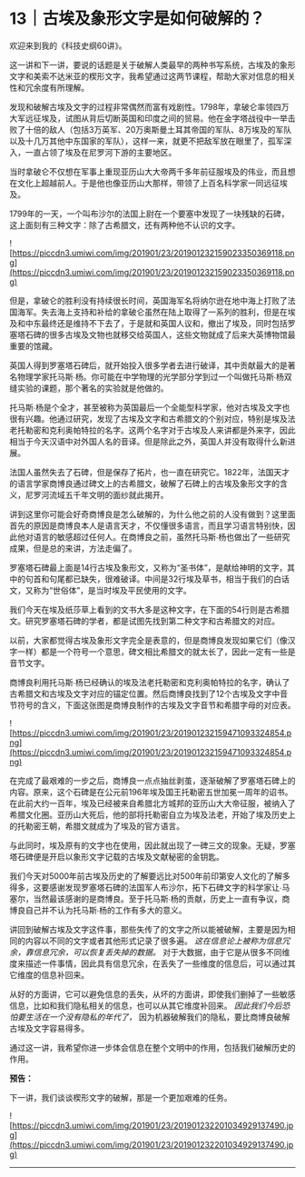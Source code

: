 # 13｜古埃及象形文字是如何破解的？

欢迎来到我的《科技史纲60讲》。

这一讲和下一讲，要说的话题是关于破解人类最早的两种书写系统，古埃及的象形文字和美索不达米亚的楔形文字，我希望通过这两节课程，帮助大家对信息的相关性和冗余度有所理解。

发现和破解古埃及文字的过程非常偶然而富有戏剧性。1798年，拿破仑率领四万大军远征埃及，试图从背后切断英国和印度之间的贸易。他在金字塔战役中一举击败了十倍的敌人（包括3万英军、20万奥斯曼土耳其帝国的军队、8万埃及的军队以及十几万其他中东国家的军队），这样一来，就更不把敌军放在眼里了，孤军深入，一直占领了埃及在尼罗河下游的主要地区。

当时拿破仑不仅想在军事上重现亚历山大大帝两千多年前征服埃及的伟业，而且想在文化上超越前人。于是他也像亚历山大那样，带领了上百名科学家一同远征埃及。

1799年的一天，一个叫布沙尔的法国上尉在一个要塞中发现了一块残缺的石碑，这上面刻有三种文字：除了古希腊文，还有两种他不认识的文字。

![https://piccdn3.umiwi.com/img/201901/23/201901232159023350369118.png](https://piccdn3.umiwi.com/img/201901/23/201901232159023350369118.png)

但是，拿破仑的胜利没有持续很长时间，英国海军名将纳尔逊在地中海上打败了法国海军。失去海上支持和补给的拿破仑虽然在陆上取得了一系列的胜利，但是在埃及和中东最终还是维持不下去了，于是就和英国人议和，撤出了埃及，同时包括罗塞塔石碑的很多古埃及文物也就移交给英国人，这些文物就成了后来大英博物馆最重要的馆藏。

英国人得到罗塞塔石碑后，就开始投入很多学者去进行破译，其中贡献最大的是著名物理学家托马斯∙杨。你可能在中学物理的光学部分学到过一个叫做托马斯∙杨双缝实验的课题，那个著名的实验就是他做的。

托马斯∙杨是个全才，甚至被称为英国最后一个全能型科学家，他对古埃及文字也很有兴趣。他通过研究，发现了古埃及文字和古希腊文的个别对应，特别是埃及法老托勒密和克利奥帕特拉的名字。这两个名字对于古埃及人来讲都是外来字，因此相当于今天汉语中对外国人名的音译。但是除此之外，英国人并没有取得什么新进展。

法国人虽然失去了石碑，但是保存了拓片，也一直在研究它。1822年，法国天才的语言学家商博良通过碑文上的古希腊文，破解了石碑上的古埃及象形文字的含义，尼罗河流域五千年文明的面纱就此揭开。

讲到这里你可能会好奇商博良是怎么破解的，为什么他之前的人没有做到？这里面首先的原因是商博良本人是语言天才，不仅懂很多语言，而且学习语言特别快，因此他对语言的敏感超过任何人。在商博良之前，虽然托马斯∙杨也做出了一些研究成果，但是总的来讲，方法走偏了。

罗塞塔石碑最上面是14行古埃及象形文，又称为“圣书体”，是献给神明的文字，其中的句首和句尾都已缺失，很难破译。中间是32行埃及草书，相当于我们的白话文，又称为“世俗体”，是当时埃及平民使用的文字。

我们今天在埃及纸莎草上看到的文书大多是这种文字，在下面的54行则是古希腊文。研究罗塞塔石碑的学者，都是试图先找到第二种文字和古希腊文的对应。

以前，大家都觉得古埃及象形文字完全是表意的，但是商博良发现如果它们（像汉字一样）都是一个符号一个意思，碑文相比希腊文的就太长了，因此一定有一些是音节文字。

商博良利用托马斯∙杨已经确认的埃及法老托勒密和克利奥帕特拉的名字，确认了古希腊文和古埃及文字对应的锚定位置。然后商博良找到了12个古埃及文字中音节符号的含义，下面这张图是商博良制作的古埃及文字音节和希腊字母的对应表。

![https://piccdn3.umiwi.com/img/201901/23/201901232159471093324854.png](https://piccdn3.umiwi.com/img/201901/23/201901232159471093324854.png)

在完成了最艰难的一步之后，商博良一点点抽丝剥茧，逐渐破解了罗塞塔石碑上的内容。原来，这个石碑是在公元前196年埃及国王托勒密五世加冕一周年的诏书。在此前大约一百年，埃及已经被来自希腊北方城邦的亚历山大大帝征服，被纳入了希腊文化圈。亚历山大死后，他的部将托勒密自立为埃及法老，开始了埃及历史上的托勒密王朝，希腊文就成为了埃及的官方语言。

与此同时，埃及原有的文字也在使用，因此就出现了一碑三文的现象。无疑，罗塞塔石碑便是开启以象形文字记载的古埃及文献秘密的金钥匙。

我们今天对5000年前古埃及历史的了解要远比对500年前印第安人文化的了解多得多，这要感谢发现罗塞塔石碑的法国军人布沙尔，拓下石碑文字的科学家让∙马塞尔，当然最该感谢的是商博良。至于托马斯∙杨的贡献，历史上一直有争议，商博良自己并不认为托马斯∙杨的工作有多大的意义。

讲回到破解古埃及文字这件事，那些失传了的文字之所以能被破解，主要是因为相同的内容以不同的文字或者其他形式记录了很多遍。 *这在信息论上被称为信息冗余，靠信息冗余，可以恢复丢失掉的数据。* 对于大数据，由于它是从很多不同维度来描述一件事情，因此具有信息冗余，在丢失了一些维度的信息后，可以通过其它维度的信息补回来。

从好的方面讲，它可以避免信息的丢失，从坏的方面讲，即使我们删掉了一些敏感信息，比如和我们隐私相关的信息，也可以从其它维度补回来。 *因此我们今后恐怕要生活在一个没有隐私的年代了，* 因为机器破解我们的隐私，要比商博良破解古埃及文字容易得多。

通过这一讲，我希望你进一步体会信息在整个文明中的作用，包括我们破解历史的作用。

 **预告：**

下一讲，我们谈谈楔形文字的破解，那是一个更加艰难的任务。

![https://piccdn3.umiwi.com/img/201901/23/201901232201034929137490.jpg](https://piccdn3.umiwi.com/img/201901/23/201901232201034929137490.jpg)

---
